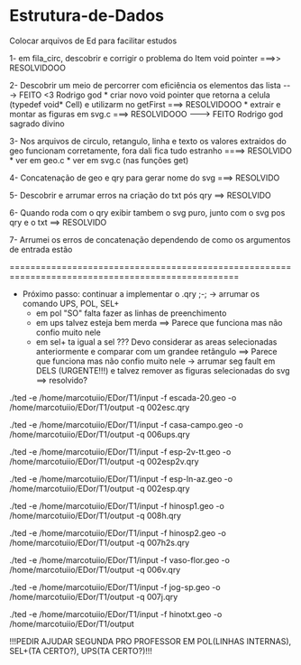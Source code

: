 # Estrutura-de-Dados
Colocar arquivos de Ed para facilitar estudos

1- em fila_circ, descobrir e corrigir o problema do Item void pointer ===>> RESOLVIDOOO

2- Descobrir um meio de percorrer com eficiência os elementos das lista ---> FEITO <3 Rodrigo god 
    * criar novo void pointer que retorna a celula (typedef void* Cell) 
    e utilizarm no getFirst ===> RESOLVIDOOO
    * extrair e montar as figuras em svg.c ===> RESOLVIDOOO
    ---> FEITO  Rodrigo god sagrado divino

3- Nos arquivos de circulo, retangulo, linha e texto os valores extraidos do geo funcionam corretamente, fora dali fica tudo estranho  ====> RESOLVIDO
    * ver em geo.c
    * ver em svg.c (nas funções get)

4- Concatenação de geo e qry para gerar nome do svg ===> RESOLVIDO

5- Descobrir e arrumar erros na criação do txt pós qry ==> RESOLVIDO

6- Quando roda com o qry exibir tambem o svg puro, junto com o svg pos qry e o txt  ==> RESOLVIDO

7- Arrumei os erros de concatenação dependendo de como os argumentos de entrada estão

==================================================================================================

 * Próximo passo: continuar a implementar o .qry ;-;
    -> arrumar os comando UPS, POL, SEL+
      * em pol "SO" falta fazer as linhas de preenchimento
      * em ups talvez esteja bem merda  ==> Parece que funciona mas não confio muito nele
      * em sel+ ta igual a sel ??? Devo considerar as areas selecionadas anteriormente e comparar com um grandee retângulo  ==> Parece que funciona mas não confio muito nele
    -> arrumar seg fault em DELS (URGENTE!!!) e talvez remover as figuras selecionadas do svg ==> resolvido? 

./ted -e /home/marcotuiio/EDor/T1/input -f escada-20.geo -o /home/marcotuiio/EDor/T1/output -q 002esc.qry

./ted -e /home/marcotuiio/EDor/T1/input -f casa-campo.geo -o /home/marcotuiio/EDor/T1/output -q 006ups.qry

./ted -e /home/marcotuiio/EDor/T1/input -f esp-2v-tt.geo -o /home/marcotuiio/EDor/T1/output -q 002esp2v.qry

./ted -e /home/marcotuiio/EDor/T1/input -f esp-ln-az.geo -o /home/marcotuiio/EDor/T1/output -q 002esp.qry

./ted -e /home/marcotuiio/EDor/T1/input -f hinosp1.geo -o /home/marcotuiio/EDor/T1/output -q 008h.qry

./ted -e /home/marcotuiio/EDor/T1/input -f hinosp2.geo -o /home/marcotuiio/EDor/T1/output -q 007h2s.qry

./ted -e /home/marcotuiio/EDor/T1/input -f vaso-flor.geo -o /home/marcotuiio/EDor/T1/output -q 006v.qry

./ted -e /home/marcotuiio/EDor/T1/input -f jog-sp.geo -o /home/marcotuiio/EDor/T1/output -q 007j.qry

./ted -e /home/marcotuiio/EDor/T1/input -f hinotxt.geo -o /home/marcotuiio/EDor/T1/output 

!!!PEDIR AJUDAR SEGUNDA PRO PROFESSOR EM POL(LINHAS INTERNAS), SEL+(TA CERTO?), UPS(TA CERTO?)!!!
